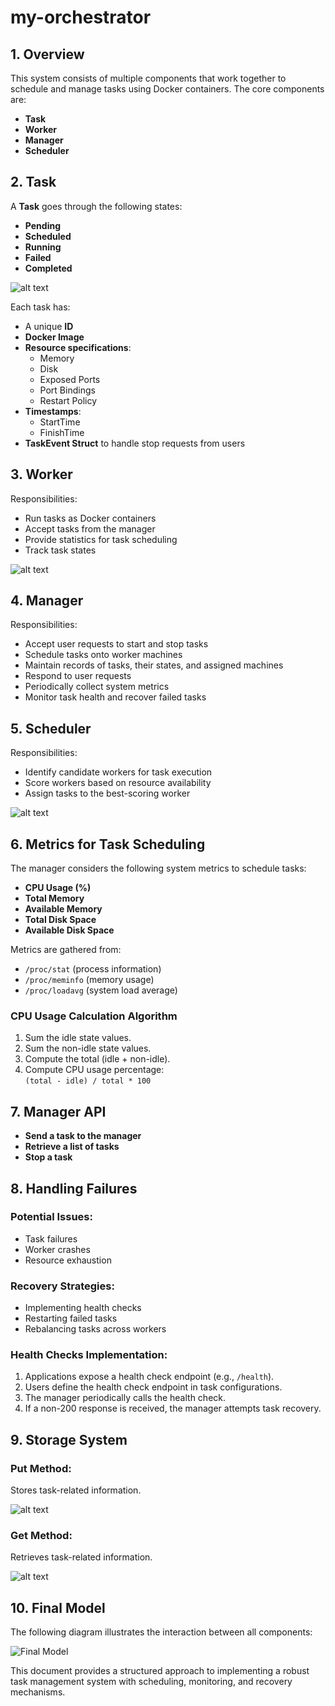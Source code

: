# my-orchestrator

## 1. Overview
This system consists of multiple components that work together to schedule and manage tasks using Docker containers. The core components are:
- **Task**
- **Worker**
- **Manager**
- **Scheduler**

## 2. Task
A **Task** goes through the following states:
- **Pending**
- **Scheduled**
- **Running**
- **Failed**
- **Completed**

![alt text](templates/image.png)

Each task has:
- A unique **ID**
- **Docker Image**
- **Resource specifications**:
  - Memory
  - Disk
  - Exposed Ports
  - Port Bindings
  - Restart Policy
- **Timestamps**:
  - StartTime
  - FinishTime
- **TaskEvent Struct** to handle stop requests from users

## 3. Worker
Responsibilities:
- Run tasks as Docker containers
- Accept tasks from the manager
- Provide statistics for task scheduling
- Track task states

![alt text](templates/image-1.png)

## 4. Manager
Responsibilities:
- Accept user requests to start and stop tasks
- Schedule tasks onto worker machines
- Maintain records of tasks, their states, and assigned machines
- Respond to user requests
- Periodically collect system metrics
- Monitor task health and recover failed tasks

## 5. Scheduler
Responsibilities:
- Identify candidate workers for task execution
- Score workers based on resource availability
- Assign tasks to the best-scoring worker

![alt text](templates/image-2.png)

## 6. Metrics for Task Scheduling
The manager considers the following system metrics to schedule tasks:
- **CPU Usage (%)**
- **Total Memory**
- **Available Memory**
- **Total Disk Space**
- **Available Disk Space**

Metrics are gathered from:
- `/proc/stat` (process information)
- `/proc/meminfo` (memory usage)
- `/proc/loadavg` (system load average)

### CPU Usage Calculation Algorithm
1. Sum the idle state values.
2. Sum the non-idle state values.
3. Compute the total (idle + non-idle).
4. Compute CPU usage percentage:  
   `(total - idle) / total * 100`

## 7. Manager API
- **Send a task to the manager**
- **Retrieve a list of tasks**
- **Stop a task**

## 8. Handling Failures
### Potential Issues:
- Task failures
- Worker crashes
- Resource exhaustion

### Recovery Strategies:
- Implementing health checks
- Restarting failed tasks
- Rebalancing tasks across workers

### Health Checks Implementation:
1. Applications expose a health check endpoint (e.g., `/health`).
2. Users define the health check endpoint in task configurations.
3. The manager periodically calls the health check.
4. If a non-200 response is received, the manager attempts task recovery.

## 9. Storage System
### Put Method:
Stores task-related information.

![alt text](templates/image-3.png)

### Get Method:
Retrieves task-related information.

![alt text](templates/image-4.png)

## 10. Final Model
The following diagram illustrates the interaction between all components:

![Final Model](templates/image-5.png)

This document provides a structured approach to implementing a robust task management system with scheduling, monitoring, and recovery mechanisms.
